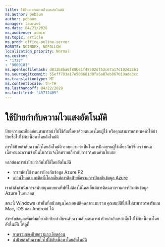 ```yaml
---
title: ใช้ป้ายกํากับความไวแสงอัตโนมัติ
ms.author: pebaum
author: pebaum
manager: laurawi
ms.date: 04/21/2020
ms.audience: admin
ms.topic: article
ms.prod: office-online-server
ROBOTS: NOINDEX, NOFOLLOW
localization_priority: Normal
ms.custom:
- "1737"
- "9000181"
ms.openlocfilehash: d812b8ba6f80b61f48502df53c67a17c102d22b1
ms.sourcegitcommit: 55eff703a17e500681d8fa6a87eb067019ade3cc
ms.translationtype: MT
ms.contentlocale: th-TH
ms.lasthandoff: 04/22/2020
ms.locfileid: "43712405"
---
```

# <a name="auto-apply-sensitivity-labels"></a>ใช้ป้ายกํากับความไวแสงอัตโนมัติ

ป้ายความละเอียดอ่อนสามารถนําไปใช้กับเนื้อหาด้วยตนเองโดยผู้ใช้ หรือคุณสามารถกําหนดค่าให้นําป้ายชื่อไปใช้กับเนื้อหาโดยอัตโนมัติ

การใช้ป้ายกํากับความไวโดยอัตโนมัติจะลบความจําเป็นในการฝึกอบรมผู้ใช้เกี่ยวกับวิธีการจําแนกเนื้อหาและความจําเป็นในการแจ้งให้ทราบเกี่ยวกับการกําหนดค่านโยบาย

หากต้องการนําป้ายกํากับไปใช้โดยอัตโนมัติ

- การสมัครใช้งานการป้องกันข้อมูล Azure P2
- [ดาวน์โหลด และติดตั้งไคลเอ็นต์การติดป้ายชื่อรวมการป้องกันข้อมูล Azure](https://docs.microsoft.com/azure/information-protection/rms-client/install-unifiedlabelingclient-app)

เรากําลังดําเนินการสนับสนุนแบบเนทีฟที่ไม่ต้องใช้ไคลเอ็นต์การติดฉลากรวมการป้องกันข้อมูล Azure ในอนาคต

ขณะนี้ Windows เท่านั้นที่สนับสนุนไคลเอนต์ติดฉลากแบบรวม  คุณสมบัตินี้ยังไม่สามารถรองรับบน Mac, iOS และ Android ได้

สําหรับข้อมูลเพิ่มเติมเกี่ยวกับป้ายกํากับระดับความลับและการนําป้ายกํากับเหล่านั้นไปใช้กับเนื้อหาโดยอัตโนมัติ ให้ดูที่

- [ภาพรวมของป้ายความละเอียดอ่อน](https://docs.microsoft.com/office365/securitycompliance/sensitivity-labels)
- [นําป้ายกํากับความไวไปใช้กับเนื้อหาโดยอัตโนมัติ](https://docs.microsoft.com/office365/securitycompliance/apply_sensitivity_label_automatically)